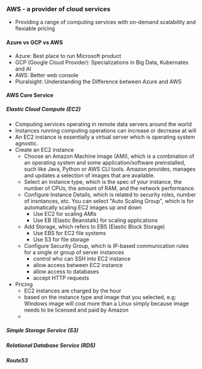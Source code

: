 ### AWS - a provider of cloud services
- Providing a range of computing services with on-demand scalability and flexiable pricing
#### Azure vs GCP vs AWS
- Azure: Best place to run Microsoft product
- GCP (Google Cloud Provider): Specializations in Big Data, Kubernates and AI
- AWS: Better web console
- Pluralsight: Understanding the Difference between Azure and AWS
#### AWS Core Service
##### Elastic Cloud Compute (EC2)
-  Computing services operating in remote data servers around the world
-  Instances running computing operations can increase or decrease at will
-  An EC2 instance is essentially a virtual server which is operating system agnostic.
- Create an EC2 instance
	- Choose an Amazon Machine Image (AMI), which is a combination of an operating system and some application/software preinstalled, such like Java, Python or AWS CLI tools. Amazon provides, manages and updates a selection of images that are available.
	- Select an instance type, which is the spec of your instance, the number of CPUs, the amount of RAM, and the network performance.
	- Configure Instance Details, which is related to security roles, number of insntances, etc. You can select "Auto Scaling Group", which is for automatically scaling EC2 images up and down
		- Use EC2 for scaling AMIs
		- Use EB (Elastic Beanstalk) for scaling applications 
	- Add Storage, which refers to EBS (Elastic Block Storage)
		- Use EBS for EC2 file systems
		- Use S3 for file storage
	- Configure Security Group, which is IP-based communication rules for a single or group of server instances
		- control who can SSH into EC2 instance
		- allow access between EC2 instance
		- allow access to databases
		- accept HTTP requests
- Pricing
	- EC2 instances are charged by the hour
	- based on the instance type and image that you selected, e.g: Windows image will cost more than a Linux simply because image needs to be licensed and paid by Amazon
	- 
##### Simple Storage Service (S3)
##### Relational Database Service (RDS)
##### Route53
<!--stackedit_data:
eyJoaXN0b3J5IjpbLTE1NTQwMjkzNDUsNzM0NzMwMDM0LDkyNz
UzNjM2NSwxODg1NjE2NTU5LDE0MzIzOTA4NDYsLTIwODg3NDY2
MTIsNzMwOTk4MTE2XX0=
-->